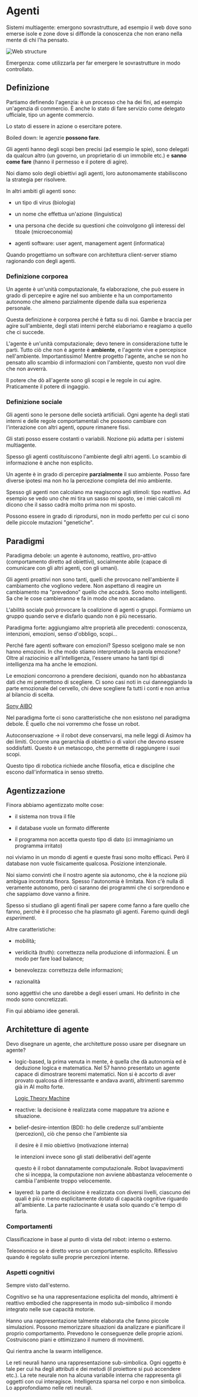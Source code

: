 # Agenti

Sistemi multiagente: emergono sovrastrutture, ad esempio il web dove sono emerse isole e zone dove si diffonde
la conoscenza che non erano nella mente di chi l'ha pensato.

![Web structure](https://www.researchgate.net/profile/Glen-Barry/publication/228715114/figure/fig4/AS:651542550024194@1532351257264/The-Continents-of-the-World-Wide-Web.png)

Emergenza: come utilizzarla per far emergere le sovrastrutture in modo controllato.

## Definizione

Partiamo definendo l'agenzia: è un processo che ha dei fini, ad esempio un'agenzia di commercio.
È anche lo stato di fare servizio come delegato ufficiale, tipo un agente commercio.

Lo stato di essere in azione o esercitare potere.

Boiled down: le agenzie **possono fare**.

Gli agenti hanno degli scopi ben precisi (ad esempio le spie), sono delegati da qualcun altro (un governo, un proprietario
di un immobile etc.) e **sanno come fare** (hanno il permesso e il potere di agire).

Noi diamo solo degli obiettivi agli agenti, loro autonomamente stabiliscono la strategia per risolvere.

In altri ambiti gli agenti sono:

- un tipo di virus (biologia)

- un nome che effettua un'azione (linguistica)

- una persona che decide su questioni che coinvolgono gli interessi del titoale (microeconomia)

- agenti software: user agent, management agent (informatica)

Quando progettiamo un software con architettura client-server stiamo ragionando con degli agenti.

### Definizione corporea

Un agente è un'unità computazionale, fa elaborazione, che può essere in grado di percepire e agire
nel suo ambiente e ha un comportamento autonomo che almeno parzialmente dipende dalla sua esperienza personale.

Questa definizione è corporea perché è fatta su di noi. Gambe e braccia per agire sull'ambiente, degli stati
interni perché elaboriamo e reagiamo a quello che ci succede.

L'agente è un'unità computazionale; devo tenere in considerazione tutte le parti.
Tutto ciò che non è agente è **ambiente**, e l'agente vive e percepisce nell'ambiente. Importantissimo!
Mentre progetto l'agente, anche se non ho pensato allo scambio di informazioni con l'ambiente, questo
non vuol dire che non avverrà.

Il potere che dò all'agente sono gli scopi e le regole in cui agire. Praticamente il potere di ingaggio.

### Definizione sociale

Gli agenti sono le persone delle società artificiali. Ogni agente ha degli stati interni e delle regole comportamentali
che possono cambiare con l'interazione con altri agenti, oppure rimanere fissi.

Gli stati posso essere costanti o variabili. Nozione più adatta per i sistemi multiagente.

Spesso gli agenti costituiscono l'ambiente degli altri agenti. Lo scambio di informazione è anche non esplicito.

Un agente è in grado di percepire **parzialmente** il suo ambiente. Posso fare diverse ipotesi ma non ho la
percezione completa del mio ambiente.

Spesso gli agenti non calcolano ma reagiscono agli stimoli: tipo reattivo. Ad esempio se vedo uno che mi tira
un sasso mi sposto, se i miei calcoli mi dicono che il sasso cadrà molto prima non mi sposto.

Possono essere in grado di riprodursi, non in modo perfetto per cui ci sono delle piccole mutazioni "genetiche".

## Paradigmi

Paradigma debole: un agente è autonomo, reattivo, pro-attivo (comportamento diretto ad obiettivi),
socialmente abile (capace di comunicare con gli altri agenti, con gli umani).

Gli agenti proattivi non sono tanti, quelli che provocano nell'ambiente il cambiamento che vogliono vedere.
Non aspettano di reagire un cambiamento ma "prevedono" quello che accadrà. Sono molto intelligenti.
Sa che le cose cambieranno e fa in modo che non accadano. 

L'abilità sociale può provocare la coalizione di agenti o gruppi. Formiamo un gruppo quando serve e disfarlo
quando non è più necessario.

Paradigma forte: aggiungiamo altre proprietà alle precedenti: conoscenza, intenzioni, emozioni, senso d'obbligo,
scopi...

Perché fare agenti software con emozioni? Spesso scelgono male se non hanno emozioni. In che modo stiamo interpretando
la parola emozione? Oltre al raziocinio e all'intelligenza, l'essere umano ha tanti tipi di intelligenza ma ha
anche le emozioni.

Le emozioni concorrono a prendere decisioni, quando non ho abbastanza dati che mi permettono di scegliere.
Ci sono casi noti in cui danneggiando la parte emozionale del cervello, chi deve scegliere fa tutti i conti
e non arriva al bilancio di scelta.

[Sony AIBO](https://www.youtube.com/watch?v=uLEhlbjrkVA)

Nel paradigma forte ci sono caratteristiche che non esistono nel paradigma debole. È quello che noi vorremmo
che fosse un robot.

Autoconservazione -> il robot deve conservarsi, ma nelle leggi di Asimov ha dei limiti. Occorre una gerarchia
di obiettivi o di valori che devono essere soddisfatti.
Questo è un metascopo, che permette di raggiungere i suoi scopi.

Questo tipo di robotica richiede anche filosofia, etica e discipline che escono dall'informatica in senso stretto.

## Agentizzazione

Finora abbiamo agentizzato molte cose:

- il sistema non trova il file

- il database vuole un formato differente

- il programma non accetta questo tipo di dato (ci immaginiamo un programma irritato)

noi viviamo in un mondo di agenti e queste frasi sono molto efficaci. Però il database non vuole fisicamente qualcosa.
Posizione intenzionale.

Noi siamo convinti che il nostro agente sia autonomo, che è la nozione più ambigua incontrata finora.
Spesso l'autonomia è limitata. Non c'è nulla di veramente autonomo, però ci saranno dei programmi che ci sorprendono e che
sappiamo dove vanno a finire.

Spesso si studiano gli agenti finali per sapere come fanno a fare quello che fanno, perché è il processo che ha
plasmato gli agenti. Faremo quindi degli _esperimenti_.

Altre caratteristiche:

- mobilità;

- veridicità (truth): correttezza nella produzione di informazioni. È un modo per fare load balance;

- benevolezza: correttezza delle informazioni;

- razionalità

sono aggettivi che uno darebbe a degli esseri umani. Ho definito in che modo sono concretizzati.

Fin qui abbiamo idee generali.

## Architetture di agente

Devo disegnare un agente, che architetture posso usare per disegnare un agente?

- logic-based, la prima venuta in mente, è quella che dà autonomia ed è deduzione logica e matematica.
    Nel 57 hanno presentato un agente capace di dimostrare teoremi matematici. Non si è accorto di aver provato
    qualcosa di interessante e andava avanti, altrimenti saremmo già in AI molto forte.

    [Logic Theory Machine](https://en.wikipedia.org/wiki/Logic_Theorist)

- reactive: la decisione è realizzata come mappature tra azione e situazione.

- belief-desire-intention (BDI):
    ho delle credenze sull'ambiente (percezioni), ciò che penso che l'ambiente sia

    il desire è il mio obiettivo (motivazione interna)

    le intenzioni invece sono gli stati deliberativi dell'agente

    questo è il robot dannatamente computazionale. Robot lavapavimenti che si inceppa, la computazione
    non avviene abbastanza velocemente o cambia l'ambiente troppo velocemente.

- layered: la parte di decisione è realizzata con diversi livelli, ciascuno dei quali è più o meno
    esplicitamente dotato di capacità cognitive riguardo all'ambiente. La parte raziocinante è usata
    solo quando c'è tempo di farla.

### Comportamenti

Classificazione in base al punto di vista del robot: interno o esterno.

Teleonomico se è diretto verso un comportamento esplicito. Riflessivo quando è regolato sulle proprie
percezioni interne.

### Aspetti cognitivi

Sempre visto dall'esterno.

Cognitivo se ha una rappresentazione esplicita del mondo, altrimenti è reattivo embodied che rappresenta
in modo sub-simbolico il mondo integrato nelle sue capacità motorie.

Hanno una rappresentazione talmente elaborata che fanno piccole simulazioni. Possono memorizzare situazioni
da analizzare e pianificare il proprio comportamento. Prevedono le conseguenze delle proprie azioni.
Costruiscono piani e ottimizzano il numero di movimenti.

Qui rientra anche la swarm intelligence.

Le reti neurali hanno una rappresentazione sub-simbolica. Ogni oggetto è tale per cui ha degli attributi e dei
metodi (il proiettore si può accendere etc.). La rete neurale non ha alcuna variabile interna che rappresenta
gli oggetti con cui interagisce. Intelligenza sparsa nel corpo e non simbolica.
Lo approfondiamo nelle reti neurali.
